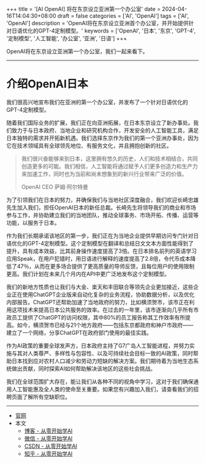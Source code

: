 +++
title = '[AI OpenAI] 将在东京设立亚洲第一个办公室'
date = 2024-04-16T14:04:30+08:00
draft = false
categories = ['AI', 'OpenAI']
tags = ['AI', 'OpenAI']
description = 'OpenAI将在东京设立亚洲首个办公室，并开始提供针对日语优化的GPT-4定制模型。'
keywords = ['OpenAI', '日本', '东京', 'GPT-4', '定制模型', '人工智能', '办公室', '亚洲', '日语']
+++

OpenAI将在东京设立亚洲第一个办公室，我们一起来看下。

---

# 介绍OpenAI日本
我们很高兴地宣布我们在亚洲的第一个办公室，并发布了一个针对日语优化的GPT-4定制模型。

随着我们国际业务的扩展，我们正在向亚洲拓展，在日本东京设立了新办事处。我们致力于与日本政府、当地企业和研究机构合作，开发安全的人工智能工具，满足日本独特的需求并开拓新机遇。我们选择东京作为我们的第一个亚洲办事处，因为它在技术领域具有全球领先地位、有服务文化，并且拥抱创新的社区。

> 我们很兴奋能够来到日本，这里拥有悠久的历史，人们和技术相结合，共同创造更多的可能。我们相信，人工智能将通过赋予人们更多创造力和生产力来加速工作，同时也为当前和尚未想象到的新兴行业带来广泛的价值。
> 
> OpenAI CEO 萨姆·阿尔特曼

为了引领我们在日本的努力，并确保我们与当地社区深度融合，我们欢迎长崎忠雄先生加入我们，担任OpenAI日本的新任总裁。长崎先生将领导我们的商业和市场参与工作，并协助建立我们的当地团队，推动全球事务、市场开拓、传播、运营等功能，以服务于日本。

作为我们长期承诺该地区的第一步，我们正在为当地企业提供早期访问专门针对日语优化的GPT-4定制模型。这个定制模型在翻译和总结日文文本方面性能得到了提升，具有成本效益，比其前身操作速度提高了3倍。在日本排名前列的英语学习应用Speak，在用户犯错时，用日语进行解释的速度提高了2.8倍，令代币成本降低了47％，从而在更多场合提供了更高质量的导师反馈，且每位用户的使用限制更高。我们计划在未来几个月内在API中更广泛地发布这个定制模型。

我们的新地方性质也让我们与大金、楽天和丰田联合等领先企业更加接近，这些企业正在使用ChatGPT企业版来自动化复杂的业务流程，协助数据分析，以及优化内部报告。ChatGPT还帮助加速了当地政府的努力，比如横须贺市，该市正在利用这项技术来提高日本公共服务的效率。在过去的一年里，该市逐渐向几乎所有市政员工提供了ChatGPT的访问权限，其中80%的员工报告称其工作效率有所提高。如今，横须贺市已经与21个地方政府——包括东京都政府和神户市政府——建立了一个网络，分享ChatGPT在政府部门使用的最佳实践。

作为AI政策的重要全球发声方，日本政府主持了G7广岛人工智能进程，并努力实施与其对人类尊严、多样性与包容性、以及可持续社会目标一致的AI政策，同时帮助日本找到应对农村人口减少和劳动力短缺的解决方案。我们期待着为当地生态系统做出贡献，同时探索AI如何帮助解决该地区的这些社会挑战。

我们在全球范围扩大存在，能让我们从各种不同的视角中学习，这对于我们确保通用人工智能惠及全人类的使命至关重要。如果您有兴趣加入我们，请查看我们的招聘页面了解所有空缺职位。

---

- [官网](https://openai.com/blog/introducing-openai-japan)
- 本文
    - [博客 - 从零开始学AI](https://blog.aihub2022.top/post/ai-openai-introduction-openai-japan/)
    - [微信 - 从零开始学AI](https://mp.weixin.qq.com/s?__biz=MzA3MDIyNTgzNA==&mid=2649976841&idx=1&sn=9e39e0d5ca0158066ee6c728defda62e&chksm=86c7caccb1b043dabe587905cfb7d2a674c08ea4763285ba630f4377f5210ffe5ee950d3f013#rd)
    - [CSDN - 从零开始学AI](https://blog.csdn.net/mahone3297/article/details/137825060)
    - [知乎 - 从零开始学AI](https://zhuanlan.zhihu.com/p/692780750)

